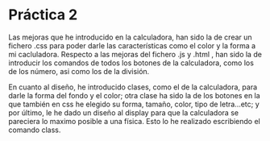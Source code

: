  # Práctica 2
Las mejoras que he introducido en la calculadora, han sido la de crear un fichero .css para poder darle las características como el color y la forma a mi cacluladora.
Respecto a las mejoras del fichero .js y .html , han sido la de introducir los comandos de todos los botones de la calculadora, como los de los número, asi como los de la división.

En cuanto al diseño, he introducido clases, como el de la calculadora, para darle la forma del fondo y el color; otra clase ha sido la de los botones en la que también en css he elegido su forma, tamaño, color, tipo de letra...etc; y por último, le he dado un diseño al display para que la calculadora se pareciera lo maximo posible a una física. Esto lo he realizado escribiendo el comando class.
